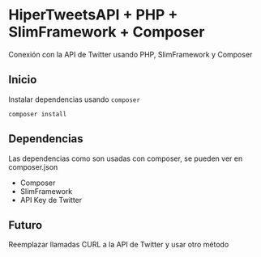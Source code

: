 # HiperTweetsAPI + PHP + SlimFramework +  Composer

Conexión con la API de Twitter usando PHP, SlimFramework y Composer

## Inicio

Instalar dependencias usando `composer`

``composer install``

## Dependencias

Las dependencias como son usadas con composer, se pueden ver en composer.json

- Composer
- SlimFramework
- API Key de Twitter

## Futuro

Reemplazar llamadas CURL a la API de Twitter y usar otro método